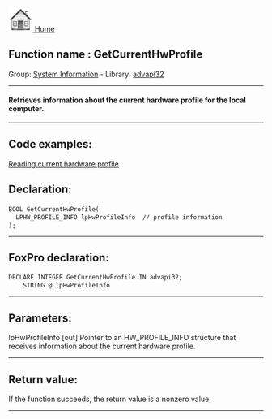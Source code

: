 [<img src="../../images/home.png"> Home ](https://github.com/VFPX/Win32API)  

## Function name : GetCurrentHwProfile
Group: [System Information](../../functions_group.md#System_Information)  -  Library: [advapi32](../../libraries.md#advapi32)  
***  


#### Retrieves information about the current hardware profile for the local computer.
***  


## Code examples:
[Reading current hardware profile](../../samples/sample_134.md)  

## Declaration:
```foxpro  
BOOL GetCurrentHwProfile(
  LPHW_PROFILE_INFO lpHwProfileInfo  // profile information
);  
```  
***  


## FoxPro declaration:
```foxpro  
DECLARE INTEGER GetCurrentHwProfile IN advapi32;
	STRING @ lpHwProfileInfo  
```  
***  


## Parameters:
lpHwProfileInfo 
[out] Pointer to an HW_PROFILE_INFO structure that receives information about the current hardware profile.  
***  


## Return value:
If the function succeeds, the return value is a nonzero value.
  
***  

